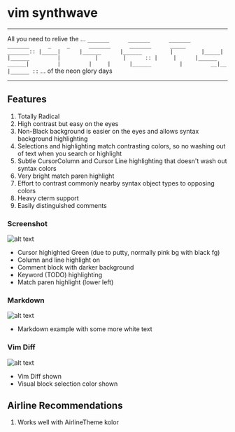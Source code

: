 # vim synthwave

***
All you need to relive the ...
`
 _______      _______      _______      _______      _     _      _______      _______      _____      _______::
 |_____|      |______      |______         |         |_____|      |______         |           |        |      ::
 |     |      |______      ______|         |         |     |      |______         |         __|__      |______ ::
`
... of the neon glory days
***

## Features
1. Totally Radical
2. High contrast but easy on the eyes
3. Non-Black background is easier on the eyes and allows syntax background highlighting
4. Selections and highlighting match contrasting colors, so no washing out of text when you search or highlight
5. Subtle CursorColumn and Cursor Line highlighting that doesn't wash out syntax colors
6. Very bright match paren highlight
7. Effort to contrast commonly nearby syntax object types to opposing colors
8. Heavy cterm support
9. Easily distinguished comments

### Screenshot
![alt text](https://github.com/TroyFletcher/vim-colors-synthwave/raw/master/vim-color-synthwave1.png "Screenshot 1")
- Cursor highighted Green (due to putty, normally pink bg with black fg)
- Column and line highlight on
- Comment block with darker background
- Keyword (TODO) highlighting
- Match paren highlight (lower left)

### Markdown
![alt text](https://github.com/TroyFletcher/vim-colors-synthwave/raw/master/vim-color-synthwave3.png "Screenshot 3")
- Markdown example with some more white text

### Vim Diff
![alt text](https://github.com/TroyFletcher/vim-colors-synthwave/raw/master/vim-color-synthwave2.png "Screenshot 2")
- Vim Diff shown
- Visual block selection color shown

## Airline Recommendations
1. Works well with AirlineTheme kolor

